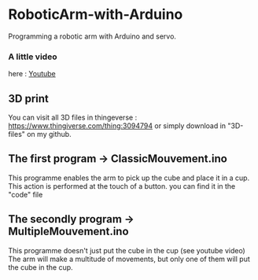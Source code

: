 # RoboticArm-with-Arduino
Programming a robotic arm with Arduino and servo.

### A little video
here : [Youtube](https://www.youtube.com/watch?v=uer5jBOqY-g&ab_channel=ErwannBreal)  

## 3D print
You can visit all 3D files in thingeverse : https://www.thingiverse.com/thing:3094794 
or simply download in "3D-files" on my github.

## The first program -> ClassicMouvement.ino
This programme enables the arm to pick up the cube and place it in a cup.
This action is performed at the touch of a button.
you can find it in the "code" file

## The secondly program -> MultipleMouvement.ino
This programme doesn't just put the cube in the cup (see youtube video) The arm will make a multitude of movements, but only one of them will put the cube in the cup.


